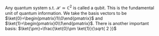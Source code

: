 Any quantum system s.t. $\mathcal{H}\simeq \mathbb{C}^{2}$ is called a qubit. This is the fundamental unit of quantum information.
We take the basis vectors to be $\ket{0}=\begin{pmatrix}1\\0\end{pmatrix}$ and $\ket{1}=\begin{pmatrix}0\\1\end{pmatrix}$.
There is another important basis:
$\ket{\pm}=\frac{\ket{0}\pm \ket{1}}{\sqrt{ 2 }}$
